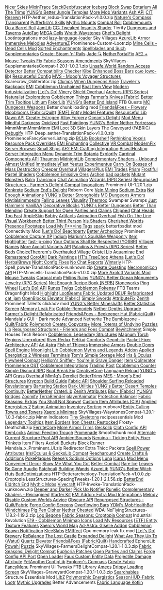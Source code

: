 [Nicer Skies](https://modrinth.com/mod/nicer-skies)
[MixinTrace](https://modrinth.com/mod/mixintrace)
[StackDeobfuscator](https://modrinth.com/mod/stackdeobf)
[Iceberg](https://modrinth.com/mod/iceberg)
[Block Swap](https://modrinth.com/mod/block-swap)
[Botarium](https://modrinth.com/mod/botarium)
[All The Trims](https://modrinth.com/mod/allthetrims)
[YUNG's Better Jungle Temples](https://modrinth.com/mod/yungs-better-jungle-temples)
[More Mob Variants](https://modrinth.com/mod/more-mob-variants)
[Ash API](https://modrinth.com/mod/ash-api)
[CIT Resewn](https://modrinth.com/mod/cit-resewn)
HTP-Aether_redux-TranslationPack-v1.0.0.zip
[Nature's Compass](https://modrinth.com/mod/natures-compass)
[Transparent](https://modrinth.com/mod/transparent)
[Pufferfish's Skills](https://modrinth.com/mod/skills)
[Mythic Mounts](https://modrinth.com/mod/mythic-mounts)
[Combat Roll](https://modrinth.com/mod/combat-roll)
[Cobblemounts](https://modrinth.com/mod/cobblemounts)
[Do a Barrel Roll](https://modrinth.com/mod/do-a-barrel-roll)
[JamLib](https://modrinth.com/mod/jamlib)
[CC: Tweaked](https://modrinth.com/mod/cc-tweaked)
[Insanity Shader](https://modrinth.com/shader/insanity-shader)
Tierify
[Dungeons and Taverns](https://modrinth.com/mod/dungeons-and-taverns)
[AutoTag](https://modrinth.com/mod/autotag)
[MEGA Cells](https://modrinth.com/mod/mega)
[Wraith Waystones](https://modrinth.com/mod/fwaystones)
[Chef's Delight](https://modrinth.com/mod/chefs-delight)
Lootintegrations mod
[lazy-language-loader](https://modrinth.com/mod/lazy-language-loader)
Sky Villages
[AzureLib Armor](https://modrinth.com/mod/azurelib-armor)
[Immersive Melodies](https://modrinth.com/mod/immersive-melodies)
[AdventureZ](https://modrinth.com/mod/adventurez)
Prominence-Custom-Lootr.zip
[Mine Cells - Dead Cells Mod](https://modrinth.com/mod/minecells)
[Sorted Enchantments](https://modrinth.com/mod/sorted-enchantments)
[Spellblades and Such](https://modrinth.com/mod/spellblades-and-such)
[Supplementaries](https://modrinth.com/mod/supplementaries)
[Create: Steam 'n' Rails](https://modrinth.com/mod/create-steam-n-rails)
[Jade 🔍](https://modrinth.com/mod/jade)
[NetherPortalFix](https://modrinth.com/mod/netherportalfix)
[AE2 + Mouse Tweaks Fix](https://modrinth.com/mod/ae2-mousetweaks-fix)
[Fabric Seasons](https://modrinth.com/mod/fabric-seasons)
[Amendments](https://modrinth.com/mod/amendments)
SkyVillages-SupplementariesCompat-1.20.1-1.0.3.1.zip
[Unsafe World Random Access Detector](https://modrinth.com/mod/uwrad)
[Better Compatibility Checker](https://modrinth.com/mod/better-compatibility-checker)
[Kibe](https://modrinth.com/mod/kibe)
[Enhanced Boss Bars](https://modrinth.com/resourcepack/enhanced-boss-bars)
[oωo (owo-lib)](https://modrinth.com/mod/owo-lib)
[Resourceful Config](https://modrinth.com/mod/resourceful-config)
[MVS - Moog's Voyager Structures](https://modrinth.com/mod/moogs-voyager-structures)
Scarecrow_Obliterator.zip
[Clumps](https://modrinth.com/mod/clumps)
[When Dungeons Arise](https://modrinth.com/mod/when-dungeons-arise)
[Traveler's Backpack](https://modrinth.com/mod/travelersbackpack)
[EMI](https://modrinth.com/mod/emi)
[Cobblemon Unchained](https://modrinth.com/mod/cobblemon-unchained)
[Boat Item View](https://modrinth.com/mod/boat-item-view)
[Modern Industrialization](https://modrinth.com/mod/modern-industrialization)
[[Let's Do] Vinery](https://modrinth.com/mod/lets-do-vinery)
[Shield Overhaul](https://modrinth.com/mod/shield-overhaul)
[Archers (RPG Series)](https://modrinth.com/mod/archers)
[Naturalist](https://modrinth.com/mod/naturalist)
[Explorations](https://modrinth.com/mod/explorations)
[Cobblemon](https://modrinth.com/mod/cobblemon)
[Things](https://modrinth.com/mod/things)
[Farmer's Knives [Fabric]](https://modrinth.com/mod/farmers-knives)
[Better Trim Tooltips](https://modrinth.com/mod/better-trim-tooltips)
[Lithium](https://modrinth.com/mod/lithium)
[FakerLib](https://modrinth.com/mod/fakerlib)
[YUNG's Better End Island](https://modrinth.com/mod/yungs-better-end-island)
FTB Quests
[MC Dungeons Weapons](https://modrinth.com/mod/mcdw)
Better chunk loading mod
[Friends&Foes - Flowery Mooblooms (Fabric/Quilt)](https://modrinth.com/mod/friends-and-foes-flowery-mooblooms-fabric)
[[EMF] Entity Model Features](https://modrinth.com/mod/entity-model-features)
[Resourceful Lib](https://modrinth.com/mod/resourceful-lib)
[Dawn API](https://modrinth.com/mod/dawn)
[Create: Estrogen](https://modrinth.com/mod/estrogen)
[Alloy Forgery](https://modrinth.com/mod/alloy-forgery)
[Ocean's Delight](https://modrinth.com/mod/oceans-delight)
[Mod Menu](https://modrinth.com/mod/modmenu)
[Mindful Darkness](https://modrinth.com/mod/mindful-darkness)
[Oxidized](https://modrinth.com/mod/oxidized)
[Fast Paintings](https://modrinth.com/mod/fast-paintings)
[YUNG's Better Nether Fortresses](https://modrinth.com/mod/yungs-better-nether-fortresses)
[MmmMmmMmmMmm](https://modrinth.com/mod/mmmmmmmmmmmm)
[EMI Loot](https://modrinth.com/mod/emi-loot)
[3D Skin Layers](https://modrinth.com/mod/3dskinlayers)
[The Graveyard (FABRIC)](https://modrinth.com/mod/the-graveyard-fabric)
[Debugify](https://modrinth.com/mod/debugify)
HTP-Deep_aether-TranslationPack-v1.0.0.zip
ProminenceFancyServerListing.zip
[BCLib](https://modrinth.com/mod/bclib)
[Bookshelf](https://modrinth.com/mod/bookshelf-lib)
[Rethinking Voxels](https://modrinth.com/shader/rethinking-voxels)
[Resource Pack Overrides](https://modrinth.com/mod/resource-pack-overrides)
[EMI Enchanting](https://modrinth.com/mod/emi-enchanting)
[Collective](https://modrinth.com/mod/collective)
[VR Combat](https://modrinth.com/mod/vr-combat)
[ModernFix](https://modrinth.com/mod/modernfix)
[Server Browser](https://modrinth.com/mod/server-browser)
[Small Ships](https://modrinth.com/mod/small-ships)
[AE2 EMI Crafting Integration](https://modrinth.com/mod/ae2-emi-crafting)
[BisectHosting Server Integration Menu](https://modrinth.com/mod/bisect-mod)
[Dynamic Trim](https://modrinth.com/mod/dynamic-trim)
[Botania](https://modrinth.com/mod/botania)
[Explorify](https://modrinth.com/mod/explorify)
[Cardinal Components API](https://modrinth.com/mod/cardinal-components-api)
[Thaumon](https://modrinth.com/mod/thaumon)
[MidnightLib](https://modrinth.com/mod/midnightlib)
[Complementary Shaders - Unbound](https://modrinth.com/shader/complementary-unbound)
[Almost Unified](https://modrinth.com/mod/almost-unified)
[ImmediatelyFast](https://modrinth.com/mod/immediatelyfast)
[Yeetus Experimentus](https://modrinth.com/mod/yeetus-experimentus)
[Carry On](https://modrinth.com/mod/carry-on)
[Bosses of Mass Destruction](https://modrinth.com/mod/bosses-of-mass-destruction)
[Creeper Overhaul](https://modrinth.com/mod/creeper-overhaul)
[VillagersPlus](https://modrinth.com/mod/villagersplus)
[EMI Trades](https://modrinth.com/mod/emitrades)
[Prism](https://modrinth.com/mod/prism-lib)
[Frostiful](https://modrinth.com/mod/frostiful)
[Pastel Shaders](https://modrinth.com/shader/pastel-shaders)
[Cobblemon Emissive Ores](https://modrinth.com/resourcepack/cobblemon-emissive-ores)
[Archon](https://modrinth.com/mod/archon)
[bad packets](https://modrinth.com/mod/badpackets)
[Mutant Monsters](https://modrinth.com/mod/mutant-monsters)
[Balm](https://modrinth.com/mod/balm)
[Transmog](https://modrinth.com/mod/transmog)
[Chat Animation](https://modrinth.com/mod/chatanimation)
[Wizards (RPG Series)](https://modrinth.com/mod/wizards)
[Repurposed Structures - Farmer's Delight Compat](https://modrinth.com/mod/repurposed-structures-farmers-delight-compat)
[Invocations](https://modrinth.com/mod/invocations)
Prominent-UI-1.20.1.zip
[Konkrete](https://modrinth.com/mod/konkrete)
[Sodium](https://modrinth.com/mod/sodium)
[End's Delight](https://modrinth.com/mod/ends-delight)
Reborn Core
[Vein Mining](https://modrinth.com/mod/vein-mining)
[Sodium Extra](https://modrinth.com/mod/sodium-extra)
[Not Enough Animations](https://modrinth.com/mod/not-enough-animations)
[YUNG's Better Strongholds](https://modrinth.com/mod/yungs-better-strongholds)
[MC Dungeons Armors](https://modrinth.com/mod/mcda)
[Idwtialsimmoedm](https://modrinth.com/mod/idwtialsimmoedm)
[Falling Leaves](https://modrinth.com/mod/fallingleaves)
[Visuality](https://modrinth.com/mod/visuality)
[Thermoo](https://modrinth.com/mod/thermoo)
Swampier Swamps
[Just Hammers](https://modrinth.com/mod/just-hammers)
[VanillAA](https://modrinth.com/shader/vanillaa)
[Decorative Blocks](https://modrinth.com/mod/decorative-blocks-fork)
[YUNG's Better Dungeons](https://modrinth.com/mod/yungs-better-dungeons)
[Better Than Mending](https://modrinth.com/mod/better-than-mending)
[Create Support for Open Parties and Claims](https://modrinth.com/mod/opac-fabric-create-support)
[Chipped](https://modrinth.com/mod/chipped)
[Chat Heads](https://modrinth.com/mod/chat-heads)
[Too Fast](https://modrinth.com/mod/too-fast)
[AppleSkin](https://modrinth.com/mod/appleskin)
[Bobby](https://modrinth.com/mod/bobby)
[Artifacts](https://modrinth.com/mod/artifacts)
[Animation Overhaul](https://modrinth.com/mod/animationoverhaul)
[Fish On The Line](https://modrinth.com/mod/fish-on-the-line)
[Visual Workbench](https://modrinth.com/mod/visual-workbench)
[Better Third Person](https://modrinth.com/mod/better-third-person)
[Iris Shaders](https://modrinth.com/mod/iris)
[Cherished Worlds](https://modrinth.com/mod/cherished-worlds)
[Presence Footsteps](https://modrinth.com/mod/presence-footsteps)
[Load My F***ing Tags](https://modrinth.com/mod/lmft)
[spark](https://modrinth.com/mod/spark)
betterfpsdist mod
Connectivity Mod
[[Let's Do] Beachparty](https://modrinth.com/mod/lets-do-beachparty)
[Better Archeology](https://modrinth.com/mod/better-archeology)
Prominent
[Cobblemon Capture XP](https://modrinth.com/mod/cobblemon-capture-xp)
[Indium](https://modrinth.com/mod/indium)
[Marium's Soulslike Weaponry](https://modrinth.com/mod/mariums-soulslike-weaponry)
[Item Highlighter](https://modrinth.com/mod/item-highlighter)
[fast-ip-ping](https://modrinth.com/mod/fast-ip-ping)
[Your Options Shall Be Respected (YOSBR)](https://modrinth.com/mod/yosbr)
[Villager Names](https://modrinth.com/mod/villager-names-serilum)
[More Axolotl Variants API](https://modrinth.com/mod/mavapi)
[Paladins & Priests (RPG Series)](https://modrinth.com/mod/paladins-and-priests)
[Better Beds](https://modrinth.com/mod/better-beds)
[ChoiceTheorem's Overhauled Village](https://modrinth.com/mod/ct-overhaul-village)
[Cristel Lib](https://modrinth.com/mod/cristel-lib)
[Aquamirae](https://modrinth.com/mod/aquamirae)
[End Remastered](https://modrinth.com/mod/endrem)
[CoroUtil](https://modrinth.com/mod/coroutil)
[Dark Paintings](https://modrinth.com/mod/dark-paintings)
[HT's TreeChop](https://modrinth.com/mod/treechop)
[Athena](https://modrinth.com/mod/athena-ctm)
[[Let's Do] HerbalBrews](https://modrinth.com/mod/lets-do-herbalbrews)
[Night Config Fixes](https://modrinth.com/mod/night-config-fixes)
[No Chat Reports](https://modrinth.com/mod/no-chat-reports)
[Winterly](https://modrinth.com/mod/winterly)
HTP-Spell_power-TranslationPack-vunknown.zip
[Create Questing](https://modrinth.com/mod/create-questing)
[Necronomicon API](https://modrinth.com/mod/necronomicon)
HTP-Minecells-TranslationPack-v1.0.0.zip
[More Axolotl Variants Mod](https://modrinth.com/mod/mavm)
[Mouse Tweaks](https://modrinth.com/mod/mouse-tweaks)
[Caracal mob](https://modrinth.com/mod/caracal_mob)
[Philips Ruins](https://modrinth.com/mod/philips-ruins)
[YUNG's Better Ocean Monuments](https://modrinth.com/mod/yungs-better-ocean-monuments)
[Jewelry (RPG Series)](https://modrinth.com/mod/jewelry)
[Not Enough Recipe Book [NERB]](https://modrinth.com/mod/nerb)
[Stoneworks](https://modrinth.com/mod/stoneworks)
[Ping Wheel](https://modrinth.com/mod/ping-wheel)
[[Let's Do] API](https://modrinth.com/mod/do-api)
[Runes](https://modrinth.com/mod/runes)
[Twigs](https://modrinth.com/mod/twigs)
[Cobblemon Pokenav](https://modrinth.com/mod/cobblemon-pokenav)
FTB Teams
Dragonfight Mod
[Highlight](https://modrinth.com/mod/highlight)
[LootBeams Fabric Updated](https://modrinth.com/mod/lootbeamsfabricupdated)
[DEUF Refabricated](https://modrinth.com/mod/deuf-refabricated)
[cat_jam](https://modrinth.com/mod/cat_jam)
[ OpenBlocks Elevator (Fabric)](https://modrinth.com/mod/openblocks-elevator-fabric)
[Simply Swords](https://modrinth.com/mod/simply-swords)
[AttributeFix](https://modrinth.com/mod/attributefix)
[Zenith](https://modrinth.com/mod/zenith)
Prominent Talents
clickadv mod
[YUNG's Better Mineshafts](https://modrinth.com/mod/yungs-better-mineshafts)
[Better Statistics Screen](https://modrinth.com/mod/better-stats)
[Memory Leak Fix](https://modrinth.com/mod/memoryleakfix)
[Cobble-Remodels](https://modrinth.com/mod/cobble-remodels)
[Nether Depths Upgrade](https://modrinth.com/mod/nether-depths-upgrade)
[Farmer's Delight Refabricated](https://modrinth.com/mod/farmers-delight-refabricated)
[Friends&Foes - Beekeeper Hut (Fabric/Quilt)](https://modrinth.com/mod/friends-and-foes-beekeeper-hut-fabric)
[Mandala's GUI - Dark mode](https://modrinth.com/resourcepack/mandalas-gui-dark-mode)
[Advanced Netherite](https://modrinth.com/mod/advanced-netherite)
[The Bumblezone - Quilt/Fabric](https://modrinth.com/mod/the-bumblezone-fabric)
[Polymorph](https://modrinth.com/mod/polymorph)
[Create: Copycats+](https://modrinth.com/mod/copycats)
[More Totems of Undying](https://modrinth.com/mod/more-totems-of-undying)
[Puzzles Lib](https://modrinth.com/mod/puzzles-lib)
[Repurposed Structures - Friends and Foes Compat](https://modrinth.com/mod/repurposed-structures-friends-and-foes-compat)
[Bewitchment](https://modrinth.com/mod/bewitchment)
Simply Houses
Tech Reborn
[Cobblemon: Legendary Structures](https://modrinth.com/mod/cobblemon-legendary-structures)
[Magnum Torch](https://modrinth.com/mod/magnum-torch)
[Regions Unexplored](https://modrinth.com/mod/regions-unexplored)
[River Redux](https://modrinth.com/mod/river-redux)
[Pehkui](https://modrinth.com/mod/pehkui)
[Comforts](https://modrinth.com/mod/comforts)
[Geophilic](https://modrinth.com/mod/geophilic)
[Packet Fixer](https://modrinth.com/mod/packet-fixer)
[Architectury API](https://modrinth.com/mod/architectury-api)
[Ad Astra](https://modrinth.com/mod/ad-astra)
[Fish of Thieves](https://modrinth.com/mod/fish-of-thieves)
[Immersive Armors](https://modrinth.com/mod/immersive-armors)
[Double Doors](https://modrinth.com/mod/double-doors)
[Spell Engine](https://modrinth.com/mod/spell-engine)
[Moonlight Lib](https://modrinth.com/mod/moonlight)
[Cobblemon Myths and Legends Addon](https://modrinth.com/mod/cobblemon-myths-and-legends-addon)
[Applied Energistics 2 Wireless Terminals](https://modrinth.com/mod/applied-energistics-2-wireless-terminals)
[Tom's Simple Storage Mod](https://modrinth.com/mod/toms-storage)
[Iris & Oculus Flywheel Compat](https://modrinth.com/mod/iris-flw-compat)
[Hellion's Sniffer+](https://modrinth.com/mod/hellions-sniffer+)
[You're in Grave Danger](https://modrinth.com/mod/yigd)
[Item Obliterator](https://modrinth.com/mod/item-obliterator)
[Prominence OST](https://modrinth.com/mod/prominence-ost)
[Cobblemon Integrations](https://modrinth.com/mod/cobblemon-integrations)
[Trading Post](https://modrinth.com/mod/trading-post)
[Cobblemon Counter](https://modrinth.com/mod/cobblemon-counter)
[Simple Discord RPC](https://modrinth.com/mod/simple-discord-rpc)
[Boat Break Fix](https://modrinth.com/mod/boat-break-fix)
[CreativeCore](https://modrinth.com/mod/creativecore)
[Language Reload](https://modrinth.com/mod/language-reload)
[YUNG's API](https://modrinth.com/mod/yungs-api)
[Grass Overhaul](https://modrinth.com/mod/grass-overhaul)
[Mim1q's Derelict](https://modrinth.com/mod/derelict)
[BetterTrims](https://modrinth.com/mod/bettertrims)
[MES - Moog's End Structures](https://modrinth.com/mod/mes-moogs-end-structures)
[Krypton](https://modrinth.com/mod/krypton)
[Build Guide](https://modrinth.com/mod/build-guide)
[Fabric API](https://modrinth.com/mod/fabric-api)
[Shoulder Surfing Reloaded](https://modrinth.com/mod/shoulder-surfing-reloaded)
[Revelationary](https://modrinth.com/mod/revelationary)
[Bartering Station](https://modrinth.com/mod/bartering-station)
[Dark Utilities](https://modrinth.com/mod/dark-utilities)
[YUNG's Better Desert Temples](https://modrinth.com/mod/yungs-better-desert-temples)
[Continuity](https://modrinth.com/mod/continuity)
[BetterNether](https://modrinth.com/mod/betternether)
[CraterLib](https://modrinth.com/mod/craterlib)
[Zenith Attributes](https://modrinth.com/mod/zenith-attributes)
[Blur+ (Fabric)](https://modrinth.com/mod/blur-fabric)
[YUNG's Bridges](https://modrinth.com/mod/yungs-bridges)
[Zoomify](https://modrinth.com/mod/zoomify)
[TerraBlender](https://modrinth.com/mod/terrablender)
[playerAnimator](https://modrinth.com/mod/playeranimator)
[Protection Balancer](https://modrinth.com/mod/protection-balancer)
[Fabric Seasons: Extras](https://modrinth.com/mod/fabric-seasons-extras)
[You Shall Not Spawn!](https://modrinth.com/mod/you-shall-not-spawn)
[Custom Item Attributes (CIA)](https://modrinth.com/mod/cia)
[Applied Energistics 2](https://modrinth.com/mod/ae2)
[Eating Animation](https://modrinth.com/mod/eating-animation)
[Inventory Sorting](https://modrinth.com/mod/inventory-sorting)
cupboard
[Entity Culling](https://modrinth.com/mod/entityculling)
[Towns and Towers](https://modrinth.com/mod/towns-and-towers)
[Xaero's Minimap](https://modrinth.com/mod/xaeros-minimap)
SkyVillages-WaystonesCompat-1.20.1-1.0.3-fabric.zip
Mmm Indicators
[Tiny Skeletons](https://modrinth.com/mod/tiny-skeletons)
recipeessentials Mod
[Legendary Tooltips](https://modrinth.com/mod/legendary-tooltips)
[Item Borders](https://modrinth.com/mod/item-borders)
[Iron Chests: Restocked](https://modrinth.com/mod/ironchests)
Frosty-Deathchill.zip
[FerriteCore](https://modrinth.com/mod/ferrite-core)
[More Armor Trims](https://modrinth.com/mod/more-armor-trims)
[Geckolib](https://modrinth.com/mod/geckolib)
[Cloth Config API](https://modrinth.com/mod/cloth-config)
[ItemLocks](https://modrinth.com/mod/itemlocks)
[Animal Feeding Trough](https://modrinth.com/mod/animal_feeding_trough)
[Promenade](https://modrinth.com/mod/promenade)
Smoothchunk mod
[Alternate Current](https://modrinth.com/mod/alternate-current)
[Structure Pool API](https://modrinth.com/mod/structure-pool-api)
[AmbientSounds](https://modrinth.com/mod/ambientsounds)
[Neruina - Ticking Entity Fixer](https://modrinth.com/mod/neruina)
[Trinkets](https://modrinth.com/mod/trinkets)
Item Filters
[Axolotl Buckets](https://modrinth.com/mod/axolotl-buckets)
[Block Runner](https://modrinth.com/mod/block-runner)
Mandala_x_Prominent_UI.zip
Redirector
Extra Thicc Packets
[Spell Power Attributes](https://modrinth.com/mod/spell-power)
[Iris/Oculus & GeckoLib Compat](https://modrinth.com/mod/geckoanimfix)
[Reacharound](https://modrinth.com/mod/reacharound)
[Create Crafts & Additions](https://modrinth.com/mod/createaddition)
[PokePlaques](https://modrinth.com/resourcepack/pokeplaques-cobblemon)
[Reese's Sodium Options](https://modrinth.com/mod/reeses-sodium-options)
[Luna](https://modrinth.com/mod/luna)
[Icarus](https://modrinth.com/mod/icarus)
[Mod Menu](https://modrinth.com/mod/modmenu)
[Convenient Decor](https://modrinth.com/mod/convenient-decor)
[Show Me What You Got](https://modrinth.com/mod/show-me-what-you-got)
[Better Combat](https://modrinth.com/mod/better-combat)
[Rare Ice](https://modrinth.com/mod/rare-ice)
[Leaves Be Gone](https://modrinth.com/mod/leaves-be-gone)
[Auudio](https://modrinth.com/mod/auudio)
[Patchouli](https://modrinth.com/mod/patchouli)
[Building Wands](https://modrinth.com/mod/building-wands)
[AzureLib](https://modrinth.com/mod/azurelib)
[YUNG's Better Witch Huts](https://modrinth.com/mod/yungs-better-witch-huts)
[BadOptimizations](https://modrinth.com/mod/badoptimizations)
HTP-Betterarcheology-TranslationPack-v1.0.0.zip
Croptopia
LessStructures-SpacingTweaks-1.20.1-2.1.56.zip
[BetterEnd](https://modrinth.com/mod/betterend)
[Eldritch End](https://modrinth.com/mod/eldritch-end)
[Mythic Mobs](https://modrinth.com/mod/mobs-of-mythology)
[Vivecraft](https://modrinth.com/mod/vivecraft)
HTP-Invoke-TranslationPack-vunknown.zip
[Deeper and Darker](https://modrinth.com/mod/deeperdarker)
[Pick Up Notifier](https://modrinth.com/mod/pick-up-notifier)
[Runelic](https://modrinth.com/mod/runelic)
[Complementary Shaders - Reimagined](https://modrinth.com/shader/complementary-reimagined)
[Starter Kit](https://modrinth.com/mod/starter-kit)
[EMI Addon: Extra Mod Integrations](https://modrinth.com/mod/extra-mod-integrations)
[Melody](https://modrinth.com/mod/melody)
[Disable Custom Worlds Advice](https://modrinth.com/mod/dcwa)
[Obscure API](https://modrinth.com/mod/obscure-api)
[Repurposed Structures - Quilt/Fabric](https://modrinth.com/mod/repurposed-structures-fabric)
[Forge Config Screens](https://modrinth.com/mod/forge-config-screens)
[Overflowing Bars](https://modrinth.com/mod/overflowing-bars)
[YDM's MobHealthBar](https://modrinth.com/mod/ydms-mobhealthbar)
[Windchimes](https://modrinth.com/mod/windchimes)
[Pig Pen Cipher](https://modrinth.com/mod/pig-pen-cipher)
[Nether Chested](https://modrinth.com/mod/new-nether-chest)
WDA-NoFlyingStructures-1.18.2-1.19.2.zip
[Log Begone](https://modrinth.com/mod/log-begone)
[Fabric Seasons: Croptopia Compat](https://modrinth.com/mod/fabric-seasons-croptopia-compat)
Industrial Revolution
[E19 - Cobblemon Minimap Icons](https://modrinth.com/resourcepack/e19_cobblemon_minimap_icons)
[Load My Resources](https://modrinth.com/mod/load-my-resources)
[[ETF] Entity Texture Features](https://modrinth.com/mod/entitytexturefeatures)
[Xaero's World Map](https://modrinth.com/mod/xaeros-world-map)
[Ad-Astra: Giselle Addon](https://modrinth.com/mod/ad-astra-giselle-addon)
[Cobblemon Spawn Notification](https://modrinth.com/mod/cobblemon-spawn-notification)
[KleeSlabs](https://modrinth.com/mod/kleeslabs)
[EMIffect](https://modrinth.com/mod/emiffect)
Gpu memory leak fix mod
[[Let's Do] Brewery](https://modrinth.com/mod/lets-do-brewery)
[ReBalance](https://modrinth.com/mod/rebalance)
[The Lost Castle](https://modrinth.com/mod/the-lost-castle)
[Expanded Delight](https://modrinth.com/mod/expanded-delight)
[What Are They Up To (Watut)](https://modrinth.com/mod/what-are-they-up-to)
[Quartz Elevator](https://modrinth.com/mod/quartz-elevator)
[Friends&Foes (Fabric/Quilt)](https://modrinth.com/mod/friends-and-foes)
[Handcrafted](https://modrinth.com/mod/handcrafted)
EpheroLib
[Powah!](https://modrinth.com/mod/powah)
[Puzzle](https://modrinth.com/mod/puzzle)
SkyVillages-FarmersDelightCompat-1.20.1-1.0.3.zip
[Fabric Seasons: Delight Compat](https://modrinth.com/mod/fabric-seasons-delight-compat)
[Euphoria Patches](https://modrinth.com/mod/euphoria-patches)
[Open Parties and Claims](https://modrinth.com/mod/open-parties-and-claims)
[Forge Config API Port](https://modrinth.com/mod/forge-config-api-port)
[Open Loader](https://modrinth.com/mod/open-loader)
[Faux Custom Entity Data](https://modrinth.com/mod/faux-custom-entity-data)
[Projectile Damage Attribute](https://modrinth.com/mod/projectile-damage-attribute)
[YetAnotherConfigLib](https://modrinth.com/mod/yacl)
[Explorer's Compass](https://modrinth.com/mod/explorers-compass)
[Create Fabric](https://modrinth.com/mod/create-fabric)
[FancyMenu](https://modrinth.com/mod/fancymenu)
Prominent UI Tweaks
FTB Library
[Amecs](https://modrinth.com/mod/amecs)
[Drippy Loading Screen](https://modrinth.com/mod/drippy-loading-screen)
SkyVillages-GraveyardCompat-1.20.1-1.0.3.zip
[Searchables](https://modrinth.com/mod/searchables)
Structure Essentials Mod
[LibZ](https://modrinth.com/mod/libz)
[Polymorphic Energistics](https://modrinth.com/mod/polymorphic-energistics)
[SeasonHUD-Fabric](https://modrinth.com/mod/seasonhud-fabric)
[Lootr](https://modrinth.com/mod/lootr)
[Mythic Upgrades](https://modrinth.com/mod/mythic-upgrades)
Better Advancements
[Fabric Language Kotlin](https://modrinth.com/mod/fabric-language-kotlin)

